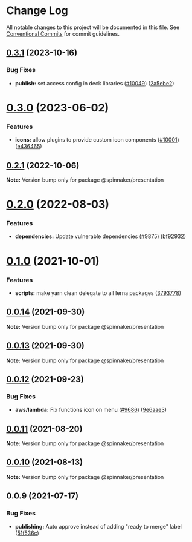 # Change Log

All notable changes to this project will be documented in this file.
See [Conventional Commits](https://conventionalcommits.org) for commit guidelines.

## [0.3.1](https://github.com/spinnaker/deck/compare/@spinnaker/presentation@0.3.0...@spinnaker/presentation@0.3.1) (2023-10-16)


### Bug Fixes

* **publish:** set access config in deck libraries ([#10049](https://github.com/spinnaker/deck/issues/10049)) ([2a5ebe2](https://github.com/spinnaker/deck/commit/2a5ebe25662eeb9d41b5071749266bf9d6d51104))





# [0.3.0](https://github.com/spinnaker/deck/compare/@spinnaker/presentation@0.2.1...@spinnaker/presentation@0.3.0) (2023-06-02)


### Features

* **icons:** allow plugins to provide custom icon components ([#10001](https://github.com/spinnaker/deck/issues/10001)) ([e436465](https://github.com/spinnaker/deck/commit/e436465778437895446d0e36094296d7b96fb58d))





## [0.2.1](https://github.com/spinnaker/deck/compare/@spinnaker/presentation@0.2.0...@spinnaker/presentation@0.2.1) (2022-10-06)

**Note:** Version bump only for package @spinnaker/presentation





# [0.2.0](https://github.com/spinnaker/deck/compare/@spinnaker/presentation@0.1.0...@spinnaker/presentation@0.2.0) (2022-08-03)


### Features

* **dependencies:** Update vulnerable dependencies ([#9875](https://github.com/spinnaker/deck/issues/9875)) ([bf92932](https://github.com/spinnaker/deck/commit/bf92932c9396a88fb902050b52f504e4ac01aaa0))





# [0.1.0](https://github.com/spinnaker/deck/compare/@spinnaker/presentation@0.0.14...@spinnaker/presentation@0.1.0) (2021-10-01)


### Features

* **scripts:** make yarn clean delegate to all lerna packages ([3793778](https://github.com/spinnaker/deck/commit/3793778dfefdefd496cf3a9f6032d5c7ff210da9))





## [0.0.14](https://github.com/spinnaker/deck/compare/@spinnaker/presentation@0.0.12...@spinnaker/presentation@0.0.14) (2021-09-30)

**Note:** Version bump only for package @spinnaker/presentation





## [0.0.13](https://github.com/spinnaker/deck/compare/@spinnaker/presentation@0.0.12...@spinnaker/presentation@0.0.13) (2021-09-30)

**Note:** Version bump only for package @spinnaker/presentation





## [0.0.12](https://github.com/spinnaker/deck/compare/@spinnaker/presentation@0.0.11...@spinnaker/presentation@0.0.12) (2021-09-23)


### Bug Fixes

* **aws/lambda:** Fix functions icon on menu ([#9686](https://github.com/spinnaker/deck/issues/9686)) ([9e6aae3](https://github.com/spinnaker/deck/commit/9e6aae34af206ea6d280fac1b892d7aba7f38abc))





## [0.0.11](https://github.com/spinnaker/deck/compare/@spinnaker/presentation@0.0.10...@spinnaker/presentation@0.0.11) (2021-08-20)

**Note:** Version bump only for package @spinnaker/presentation





## [0.0.10](https://github.com/spinnaker/deck/compare/@spinnaker/presentation@0.0.9...@spinnaker/presentation@0.0.10) (2021-08-13)

**Note:** Version bump only for package @spinnaker/presentation





## 0.0.9 (2021-07-17)


### Bug Fixes

* **publishing:** Auto approve instead of adding "ready to merge" label ([51f536c](https://github.com/spinnaker/deck/commit/51f536c275e77854d8f173aeec86412ffbd66b6d))

